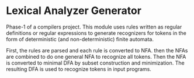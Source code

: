 # Lexical Analyzer Generator
 Phase-1 of a compilers project. This module uses rules written as regular definitions or regular expressions to generate recognizers for tokens in the form of deterministic (and non-deterministic) finite automata. 

 First, the rules are parsed and each rule is converted to NFA. then the NFAs are combined to do one general NFA to recognize all tokens. Then the NFA is converted to minimal DFA by subset construction and minimization. The resulting DFA is used to recognize tokens in input programs.
